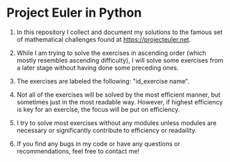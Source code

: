 # Project Euler in Python

1. In this repository I collect and document my solutions to the famous set of mathematical challenges found at https://projecteuler.net.

2. While I am trying to solve the exercises in ascending order (which mostly resembles ascending difficulty), I will solve some exercises from a later stage without having done some preceding ones.

3. The exercises are labeled the following: "id_exercise name".

4. Not all of the exercises will be solved by the most efficient manner, but sometimes just in the most readable way. However, if highest efficiency is key for an exercise, the focus will be put on efficiency.

5. I try to solve most exercises without any modules unless modules are necessary or significantly contribute to efficiency or readaility.

6. If you find any bugs in my code or have any questions or recommendations, feel free to contact me!
